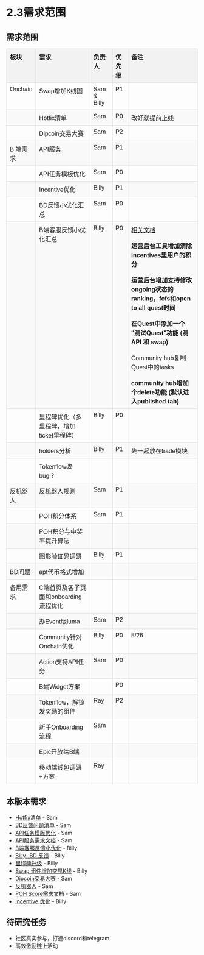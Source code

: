# 2.3需求范围

## 需求范围

<style>
    table {
        width: 100%;
        border-collapse: collapse;
        font-family: sans-serif;
    }
    th, td {
        border: 1px solid #ddd;
        padding: 8px;
        text-align: left;
        vertical-align: top;
    }
    thead tr {
        background-color: #f2f2f2;
    }
    tbody tr:nth-child(even) {
        background-color: #f9f9f9;
    }
    strong {
        font-weight: bold;
    }
</style>

<table>
  <thead>
    <tr>
      <th>板块</th>
      <th>需求</th>
      <th>负责人</th>
      <th>优先级</th>
      <th>备注</th>
    </tr>
  </thead>
  <tbody>
    <tr>
      <td>Onchain</td>
      <td>Swap增加K线图</td>
      <td>Sam & Billy</td>
      <td>P1</td>
      <td></td>
    </tr>
    <tr>
      <td></td>
      <td>Hotfix清单</td>
      <td>Sam</td>
      <td>P0</td>
      <td>改好就提前上线</td>
    </tr>
    <tr>
      <td></td>
      <td>Dipcoin交易大赛</td>
      <td>Sam</td>
      <td>P2</td>
      <td></td>
    </tr>
    <tr>
      <td>B 端需求</td>
      <td>API服务</td>
      <td>Sam</td>
      <td>P1</td>
      <td></td>
    </tr>
    <tr>
      <td></td>
      <td>API任务模板优化</td>
      <td>Sam</td>
      <td>P0</td>
      <td></td>
    </tr>
    <tr>
      <td></td>
      <td>Incentive优化</td>
      <td>Billy</td>
      <td>P1</td>
      <td></td>
    </tr>
    <tr>
      <td></td>
      <td>BD反馈小优化汇总</td>
      <td>Sam</td>
      <td>P0</td>
      <td></td>
    </tr>
    <tr>
      <td></td>
      <td>B端客服反馈小优化汇总</td>
      <td>Billy</td>
      <td>P0</td>
      <td><a href="https://docs.google.com/document/d/1K1IJbhgrRBlwfgRxLeM4suaO5V9LdRs6O9lB-j8S4Mg/edit?pli=1&tab=t.0">相关文档</a><br><br><strong>运营后台工具增加清除incentives里用户的积分</strong><br><br><strong>运营后台增加支持修改ongoing状态的ranking，fcfs和open to all quest时间</strong><br><br><strong>在Quest中添加一个 "测试Quest"功能 (测API 和 swap)</strong><br><br>Community hub复制Quest中的tasks<br><br><strong>community hub增加个delete功能 (默认进入published tab)</strong></td>
    </tr>
    <tr>
      <td></td>
      <td>里程碑优化（多里程碑，增加ticket里程碑）</td>
      <td>Billy</td>
      <td>P0</td>
      <td></td>
    </tr>
    <tr>
      <td></td>
      <td>holders分析</td>
      <td>Billy</td>
      <td>P1</td>
      <td>先一起放在trade模块</td>
    </tr>
    <tr>
      <td></td>
      <td>Tokenflow改bug？</td>
      <td></td>
      <td></td>
      <td></td>
    </tr>
    <tr>
      <td>反机器人</td>
      <td>反机器人规则</td>
      <td>Sam</td>
      <td>P1</td>
      <td></td>
    </tr>
    <tr>
      <td></td>
      <td>POH积分体系</td>
      <td>Sam</td>
      <td>P1</td>
      <td></td>
    </tr>
    <tr>
      <td></td>
      <td>POH积分与中奖率提升算法</td>
      <td></td>
      <td></td>
      <td></td>
    </tr>
    <tr>
      <td></td>
      <td>图形验证码调研</td>
      <td>Billy</td>
      <td>P1</td>
      <td></td>
    </tr>
    <tr>
      <td>BD问题</td>
      <td>apt代币格式增加</td>
      <td></td>
      <td></td>
      <td></td>
    </tr>
    <tr>
      <td>备用需求</td>
      <td>C端首页及各子页面和onboarding流程优化</td>
      <td></td>
      <td></td>
      <td></td>
    </tr>
    <tr>
      <td></td>
      <td>办Event版luma</td>
      <td>Sam</td>
      <td>P2</td>
      <td></td>
    </tr>
    <tr>
      <td></td>
      <td>Community针对Onchain优化</td>
      <td>Billy</td>
      <td>P0</td>
      <td>5/26</td>
    </tr>
    <tr>
      <td></td>
      <td>Action支持API任务</td>
      <td>Sam</td>
      <td>P0</td>
      <td></td>
    </tr>
    <tr>
      <td></td>
      <td>B端Widget方案</td>
      <td></td>
      <td>P0</td>
      <td></td>
    </tr>
    <tr>
      <td></td>
      <td>Tokenflow，解锁发奖励的组件</td>
      <td>Ray</td>
      <td>P2</td>
      <td></td>
    </tr>
    <tr>
      <td></td>
      <td>新手Onboarding流程</td>
      <td>Sam</td>
      <td></td>
      <td></td>
    </tr>
    <tr>
      <td></td>
      <td>Epic开放给B端</td>
      <td></td>
      <td></td>
      <td></td>
    </tr>
    <tr>
      <td></td>
      <td>移动端钱包调研+方案</td>
      <td>Ray</td>
      <td></td>
      <td></td>
    </tr>
  </tbody>
</table>

## 本版本需求

* [Hotfix清单](https://ontology.sg.larksuite.com/wiki/FGBbwzC3iirj6WkUSUolKnaMgMd) - Sam
* [BD反馈问题清单](https://ontology.sg.larksuite.com/wiki/J0mwwvpdMijiYlkfXXUlx618ggc) - Sam
* [API任务模版优化](https://ontology.sg.larksuite.com/wiki/Vdxvw9ld8izJgTkwnRJllJhrgRd) - Sam
* [API服务需求文档](https://ontology.sg.larksuite.com/wiki/HRntwDLHMiREY5krvQelvyGAgNb) - Sam
* [B端客服反馈小优化](https://ontology.sg.larksuite.com/wiki/PVaeww4bCiReHxkvWFzlPavigZc) - Billy
* [Billy- BD 反馈](https://ontology.sg.larksuite.com/wiki/JjjFwitM3iPsAik8pdDl3u8vghe) - Billy
* [里程碑升级](https://ontology.sg.larksuite.com/wiki/RiAbwNRKAiHVWtkBIpYl6gNQg28) - Billy
* [Swap 组件增加交易K线](https://ontology.sg.larksuite.com/wiki/EjAcwhmWfi4MN2kYay3l408pg2g) - Billy
* [Dipcoin交易大赛](https://ontology.sg.larksuite.com/wiki/L6bXwzChJiq9xWk1oYulXgSbgMf) - Sam
* [反机器人](https://ontology.sg.larksuite.com/wiki/GfaVwAzTvizw7sk2NJzl2pYugah) - Sam
* [POH Score需求文档](https://ontology.sg.larksuite.com/wiki/SXCOwYNQaigrRskqoMPl6UCyggd) - Sam
* [Incentive 优化](https://ontology.sg.larksuite.com/wiki/Uc6IwcL35iP6Mlk5EI5lPl3sgzd) - Billy

## 待研究任务

* 社区真实参与，打通discord和telegram
* 高效激励链上活动
